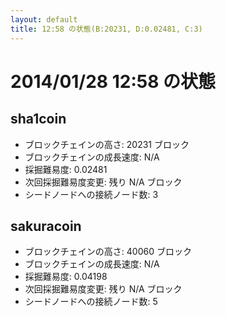 ```yaml
---
layout: default
title: 12:58 の状態(B:20231, D:0.02481, C:3)
---
```

# 2014/01/28 12:58 の状態

## sha1coin
* ブロックチェインの高さ: 20231 ブロック
* ブロックチェインの成長速度: N/A
* 採掘難易度: 0.02481
* 次回採掘難易度変更: 残り N/A ブロック
* シードノードへの接続ノード数: 3

## sakuracoin
* ブロックチェインの高さ: 40060 ブロック
* ブロックチェインの成長速度: N/A
* 採掘難易度: 0.04198
* 次回採掘難易度変更: 残り N/A ブロック
* シードノードへの接続ノード数: 5